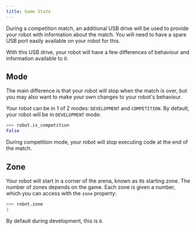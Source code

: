 ```yaml
---
title: Game State
---
```


During a competition match, an additional USB drive will be used to
provide your robot with information about the match.
You will need to have a spare USB port easily available on your robot for this.

With this USB drive, your robot will have a few differences of behaviour
and information available to it.

## Mode

The main difference is that your robot will stop when the match is over,
but you may also want to make your own changes to your robot's
behaviour.

Your robot can be in 1 of 2 modes: `DEVELOPMENT` and `COMPETITION`. By
default, your robot will be in `DEVELOPMENT` mode:

``` python
>>> robot.is_competition
False
```

During competition mode, your robot will stop executing code at the end
of the match.

## Zone

Your robot will start in a corner of the arena, known as its starting
zone. The number of zones depends on the game. Each zone is given a
number, which you can access with the `zone` property:

``` python
>>> robot.zone
1
```

By default during development, this is `0`.
